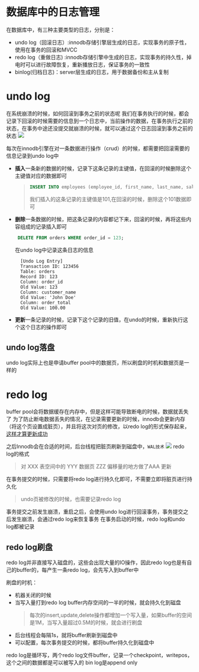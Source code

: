 # 数据库中的日志管理

在数据库中，有三种主要类型的日志，分别是：
* undo log（回滚日志）:innodb存储引擎层生成的日志，实现事务的原子性，使用在事务的回滚和MVCC
* redo log（重做日志) :innodb存储引擎中生成的日志，实现事务的持久性，掉电时可以进行故障恢复，重新播放日志，保证事务的一致性
* binlog(归档日志)：server层生成的日志，用于数据备份和主从复制

# undo log
在系统崩溃的时候，如何回滚到事务之前的状态呢
我们在事务执行的时候，都会记录下回滚的时候需要的信息到一个日志中，当前操作的数据，在事务执行之前的状态，在事务中途还没提交就崩溃的时候，就可以通过这个日志回滚到事务之前的状态
![](https://i.imgur.com/1QpFYA9.png)

每次在innodb引擎在对一条数据进行操作（crud）的时候，都需要把回滚需要的信息记录到undo log中
* **插入**一条新的数据的时候，记录下这条记录的主键值，在回滚的时候删除这个主键值对应的数据即可
  >~~~sql
  >INSERT INTO employees (employee_id, first_name, last_name, salary) VALUES (101, 'John', 'Doe', 50000.00);
  >~~~
  >我们插入的这条记录的主键值是101,在回滚的时候，删除这个101数据即可
* **删除**一条数据的时候，把这条记录的内容都记下来，回滚的时候，再将这些内容组成的记录插入即可
   ~~~sql
    DELETE FROM orders WHERE order_id = 123;
  ~~~
  在undo log中记录这条日志的信息
  ~~~text
    [Undo Log Entry]
    Transaction ID: 123456
    Table: orders
    Record ID: 123
    Column: order_id
    Old Value: 123
    Column: customer_name
    Old Value: 'John Doe'
    Column: order_total
    Old Value: 100.00
  ~~~
  
* **更新**一条记录的时候，记录下这个记录的旧值，在undo的时候，重新执行这个这个日志的操作即可

## undo log落盘
undo log实际上也是申请buffer pool中的数据页，所以刷盘的时机和数据页是一样的


# redo log

buffer pool会将数据缓存在内存中，但是这样可能导致断电的时候，数据就丢失了
为了防止断电数据丢失的情况，在记录需要更新的时候，innodb会更新内存（将这个页设置成脏页），并且将这次对页的修改，以redo log的形式保存起来，<u>这样才算更新成功</u>

之后Innodb会在合适的时间，后台线程把脏页刷新到磁盘中，`WAL技术`
![](https://i.imgur.com/n7Q68XX.png)
redo log的格式
>对 XXX 表空间中的 YYY 数据页 ZZZ 偏移量的地方做了AAA 更新

在事务提交的时候，只需要将redo log进行持久化即可，不需要立即将脏页进行持久化 

>undo页被修改的时候，也需要记录redo log

事务提交之前发生崩溃，重启之后，会使用undo log进行回滚事务，事务提交之后发生崩溃，会通过redo log来恢复事务
在事务启动的时候，redo log和undo log都被记录

## redo log刷盘
redo log并非直接写入磁盘的，这些会出现大量的IO操作，因此redo log也是有自己的buffer的，每产生一条redo log，会先写入到buffer中

刷盘的时机：
* 机器关闭的时候
* 当写入量打到redo log buffer内存空间的一半的时候，就会持久化到磁盘
  >每次的insert,update,delete操作都增加一个写入量，如果buffer的空间是1M，当写入量超过0.5M的时候，就会进行刷盘
* 后台线程会每隔1s，就将buffer刷新到磁盘中
* 可以配置，每次事务提交的时候，都将buffer持久化到磁盘中

redo log是循环写，两个redo log文件buffer，记录一个checkpoint，writepos，这个之间的数据都是可以被写入的
bin log是append only